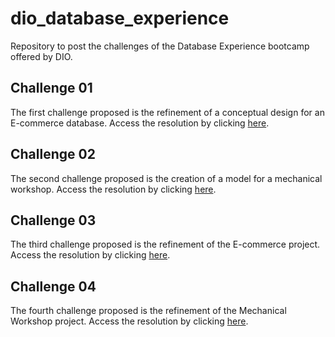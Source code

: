 # dio_database_experience
Repository to post the challenges of the Database Experience bootcamp offered by DIO.

## Challenge 01
The first challenge proposed is the refinement of a conceptual design for an E-commerce database. Access the resolution by clicking [here](Challenge_01_ecommerce/README.md).

## Challenge 02
The second challenge proposed is the creation of a model for a mechanical workshop. Access the resolution by clicking [here](Challenge_02_mechanical_shop/README.md).

## Challenge 03
The third challenge proposed is the refinement of the E-commerce project. Access the resolution by clicking [here](Challenge_03_ecommerc_v02/README.md).

## Challenge 04
The fourth challenge proposed is the refinement of the Mechanical Workshop project. Access the resolution by clicking [here](Challenge_04_mechanical_shop_v02/README.md).
